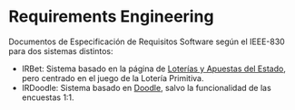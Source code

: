 # Requirements Engineering
Documentos de Especificación de Requisitos Software según el IEEE-830 para dos sistemas distintos:
- IRBet: Sistema basado en la página de [Loterías y Apuestas del Estado](https://juegos.loteriasyapuestas.es/jugar/la-primitiva/apuesta/), pero centrado en el juego de la Lotería Primitiva.
- IRDoodle: Sistema basado en [Doodle](https://doodle.com), salvo la funcionalidad de las encuestas 1:1.
